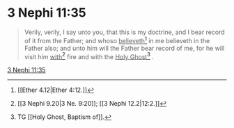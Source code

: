 # 3 Nephi 11:35

> Verily, verily, I say unto you, that this is my doctrine, and I bear record of it from the Father; and whoso <u>believeth</u>[^a] in me believeth in the Father also; and unto him will the Father bear record of me, for he will visit him <u>with</u>[^b] fire and with the <u>Holy Ghost</u>[^c] .

[3 Nephi 11:35](https://www.churchofjesuschrist.org/study/scriptures/bofm/3-ne/11?lang=eng&id=p35#p35)


[^a]: [[Ether 4.12|Ether 4:12.]]
[^b]: [[3 Nephi 9.20|3 Ne. 9:20]]; [[3 Nephi 12.2|12:2.]]
[^c]: TG [[Holy Ghost, Baptism of]].
